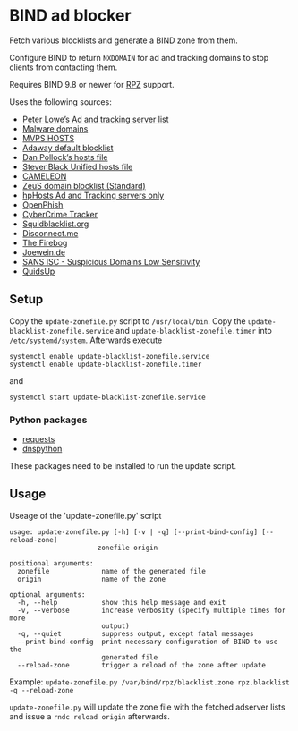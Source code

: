 # BIND ad blocker

Fetch various blocklists and generate a BIND zone from them.

Configure BIND to return `NXDOMAIN` for ad and tracking domains to stop clients from contacting them.

Requires BIND 9.8 or newer for [RPZ](https://en.wikipedia.org/wiki/Response_policy_zone) support.

Uses the following sources:

* [Peter Lowe’s Ad and tracking server list](https://pgl.yoyo.org/adservers/)
* [Malware domains](http://www.malwaredomains.com/)
* [MVPS HOSTS](http://winhelp2002.mvps.org/)
* [Adaway default blocklist](https://adaway.org/)
* [Dan Pollock’s hosts file](http://someonewhocares.org/hosts/zero/)
* [StevenBlack Unified hosts file](https://github.com/StevenBlack/)
* [CAMELEON](http://sysctl.org/cameleon/)
* [ZeuS domain blocklist (Standard)](https://zeustracker.abuse.ch)
* [hpHosts Ad and Tracking servers only](https://hosts-file.net/)
* [OpenPhish](https://openphish.com)
* [CyberCrime Tracker](http://cybercrime-tracker.net)
* [Squidblacklist.org](http://www.squidblacklist.org)
* [Disconnect.me](https://disconnect.me/trackerprotection)
* [The Firebog](https://firebog.net/)
* [Joewein.de](http://www.joewein.net)
* [SANS ISC - Suspicious Domains Low Sensitivity](https://isc.sans.edu/suspicious_domains.html#lists)
* [QuidsUp](https://quidsup.net/)


## Setup
Copy the `update-zonefile.py` script to `/usr/local/bin`.
Copy the `update-blacklist-zonefile.service` and `update-blacklist-zonefile.timer` into `/etc/systemd/system`.
Afterwards execute
    
    systemctl enable update-blacklist-zonefile.service
    systemctl enable update-blacklist-zonefile.timer

and

    systemctl start update-blacklist-zonefile.service

### Python packages

* [requests](https://pypi.python.org/pypi/requests)
* [dnspython](https://pypi.python.org/pypi/dnspython)

These packages need to be installed to run the update script.


## Usage
Useage of the 'update-zonefile.py' script

    usage: update-zonefile.py [-h] [-v | -q] [--print-bind-config] [--reload-zone]
                          zonefile origin

    positional arguments:
      zonefile             name of the generated file
      origin               name of the zone
    
    optional arguments:
      -h, --help           show this help message and exit
      -v, --verbose        increase verbosity (specify multiple times for more
                           output)
      -q, --quiet          suppress output, except fatal messages
      --print-bind-config  print necessary configuration of BIND to use the
                           generated file
      --reload-zone        trigger a reload of the zone after update


Example: `update-zonefile.py /var/bind/rpz/blacklist.zone rpz.blacklist -q --reload-zone`

`update-zonefile.py` will update the zone file with the fetched adserver lists and issue a `rndc reload origin` afterwards.

